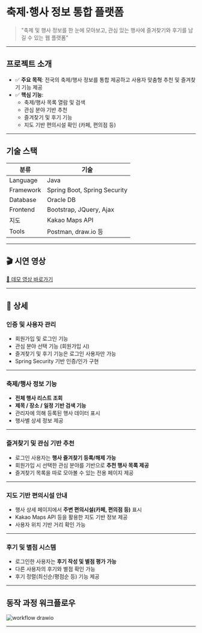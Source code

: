 # 축제·행사 정보 통합 플랫폼

> "축제 및 행사 정보를 한 눈에 모아보고, 관심 있는 행사에 즐겨찾기와 후기를 남길 수 있는 웹 플랫폼"

---

##  프로젝트 소개

- ✅ **주요 목적**: 전국의 축제/행사 정보를 통합 제공하고 사용자 맞춤형 추천 및 즐겨찾기 기능 제공
- ✅ **핵심 기능**:
  - 축제/행사 목록 열람 및 검색
  - 관심 분야 기반 추천
  - 즐겨찾기 및 후기 기능
  - 지도 기반 편의시설 확인 (카페, 편의점 등)

---

## 기술 스택

| 분류       | 기술                         |
|------------|------------------------------|
| Language   | Java                         |
| Framework  | Spring Boot, Spring Security |
| Database   | Oracle DB                    |
| Frontend   | Bootstrap, JQuery, Ajax      |
| 지도       | Kakao Maps API               |
| Tools      | Postman, draw.io 등          |

---

## 🎬 시연 영상  
[🎥 데모 영상 바로가기](https://youtu.be/ujvGqCs3zXM)

---

## 📑 상세

### 인증 및 사용자 관리

- 회원가입 및 로그인 기능
- 관심 분야 선택 기능 (회원가입 시)
- 즐겨찾기 및 후기 기능은 로그인 사용자만 가능
- Spring Security 기반 인증/인가 구현

---

### 축제/행사 정보 기능

- **전체 행사 리스트 조회**
- **제목 / 장소 / 일정 기반 검색 기능**
- 관리자에 의해 등록된 행사 데이터 표시
- 행사별 상세 정보 제공

---

### 즐겨찾기 및 관심 기반 추천

- 로그인 사용자는 **행사 즐겨찾기 등록/해제 가능**
- 회원가입 시 선택한 관심 분야를 기반으로 **추천 행사 목록 제공**
- 즐겨찾기 목록을 따로 모아볼 수 있는 전용 페이지 제공

---

### 지도 기반 편의시설 안내

- 행사 상세 페이지에서 **주변 편의시설(카페, 편의점 등)** 표시
- Kakao Maps API 등을 활용한 지도 기반 정보 제공
- 사용자 위치 기반 거리 확인 가능

---

### 후기 및 별점 시스템

- 로그인한 사용자는 **후기 작성 및 별점 평가 가능**
- 다른 사용자의 후기와 별점 확인 가능
- 후기 정렬(최신순/평점순 등) 기능 제공

---

## 동작 과정 워크플로우

![workflow drawio](https://github.com/AlwaysAwake-ww/fesforus/assets/32862865/33434ab9-a66e-4960-b99f-ad3dd15e077b)

---

<!-- 상세동작 -->
<!-- ![image](https://user-images.githubusercontent.com/32862865/208608721-690574b8-deed-4531-88ef-df3bab4f52cf.png) -->

<!-- 
상세 설명 기존

축제 및 행사 정보를 한 눈에 모아볼 수 있는 홈페이지입니다!

관리자가 등록한 전체 축제/행사 목록을 확인하고 검색할 수 있습니다.

또한 로그인 이후, 즐겨찾기 등록을 통해 원하는 축제/행사를 따로 모아볼 수 있습니다.

회원가입 시 설정했던 관심분야에 맞는 축제/행사 정보를 모아볼 수 있습니다.

축제/행사에 대한 정보와 더불어 지도를 통해 편의점, 카페 등의 편의시설 위치를 확인할 수 있습니다.

다른 사용자가 남긴 별점과 후기를 확인할 수 있습니다.
-->
